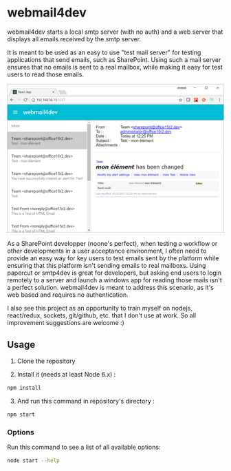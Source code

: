 # webmail4dev

webmail4dev starts a local smtp server (with no auth) and a web server that displays all emails received by the smtp server.

It is meant to be used as an easy to use "test mail server" for testing applications that send emails, such as SharePoint. Using such a mail server ensures that no emails is sent to a real mailbox, while making it easy for test users to read those emails.

![screenshot.png](screenshot.png)

As a SharePoint developper (noone's perfect), when testing a workflow or other developments in a user acceptance environment, I often need to provide an easy way for key users to test emails sent by the platform while ensuring that this platform isn't sending emails to real mailboxs. Using papercut or smtp4dev is great for developers, but asking end users to login remotely to a server and launch a windows app for reading those mails isn't a perfect solution. webmail4dev is meant to address this scenario, as it's web based and requires no authentication.

I also see this project as an opportunity to train myself on nodejs, react/redux, sockets, git/github, etc. that I don't use at work. So all improvement suggestions are welcome :)

## Usage

1. Clone the repository

2. Install it (needs at least Node 6.x) :

```bash
npm install
```

3. And run this command in repository's directory :

```bash
npm start
```

### Options

Run this command to see a list of all available options:

```bash
node start --help
```
